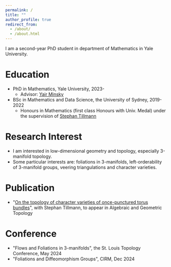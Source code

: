 ```yaml
---
permalink: /
title: ""
author_profile: true
redirect_from: 
  - /about/
  - /about.html
---
```




I am a second-year PhD student in department of Mathematics in Yale University.

Education
======

- PhD in Mathematics, Yale University, 2023-
  - Advisor: [Yair Minsky](https://sites.google.com/view/yair-minsky/home)
- BSc in Mathematics and Data Science, the University of Sydney, 2019-2022
  - Honours in Mathematics (first class Honours with Univ. Medal) under the supervision of [Stephan Tillmann](https://www.maths.usyd.edu.au/u/tillmann/index.html)

Research Interest
======
- I am interested in low-dimensional geometry and topology, especially 3-manifold topology.
- Some particular interests are: foliations in 3-manifolds, left-orderability of 3-manifold groups, veering triangulations and character varieties.

Publication
======
- "[On the topology of character varieties of once-punctured torus bundles](https://arxiv.org/abs/2206.14954)", with Stephan Tillmann, to appear in Algebraic and Geometric Topology

Conference
======
- "Flows and Foliations in 3-manifolds", the St. Louis Topology Conference, May 2024
- "Foliations and Diffeomorphism Groups", CIRM, Dec 2024
